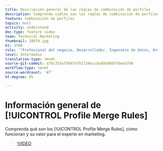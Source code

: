 ```yaml
---
title: Descripción general de las reglas de combinación de perfiles
description: Comprenda cuáles son las reglas de combinación de perfiles, cómo funcionan y su valor para el especialista en marketing.
feature: Combinación de perfiles
topics: null
activity: understand
doc-type: feature video
team: Technical Marketing
thumbnail: 28974.jpg
kt: 3708
role: '"Profesional del negocio, Desarrollador, Ingeniero de datos, Arquitecto, Arquitecto de datos, Administrador, Líder"'
level: Intermedio
translation-type: tm+mt
source-git-commit: a7dc335e75697a7b1720eccdadbb9605fdeda798
workflow-type: tm+mt
source-wordcount: '47'
ht-degree: 0%

---
```



# Información general de [!UICONTROL Profile Merge Rules]

Comprenda qué son los [!UICONTROL Profile Merge Rules], cómo funcionan y su valor para el experto en marketing.

>[!VIDEO](https://video.tv.adobe.com/v/28974/?quality=12)
